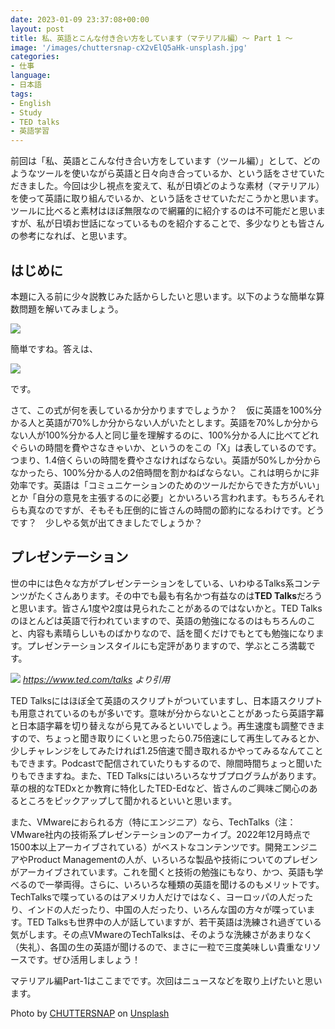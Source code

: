 ```yaml
---
date: 2023-01-09 23:37:08+00:00
layout: post
title: 私、英語とこんな付き合い方をしています（マテリアル編）〜 Part 1 〜
image: '/images/chuttersnap-cX2vElQ5aHk-unsplash.jpg'
categories:
- 仕事
language:
- 日本語
tags:
- English
- Study
- TED talks
- 英語学習
---
```


前回は「私、英語とこんな付き合い方をしています（ツール編）」として、どのようなツールを使いながら英語と日々向き合っているか、という話をさせていただきました。今回は少し視点を変えて、私が日頃どのような素材（マテリアル）を使って英語に取り組んでいるか、という話をさせていただこうかと思います。ツールに比べると素材はほぼ無限なので網羅的に紹介するのは不可能だと思いますが、私が日頃お世話になっているものを紹介することで、多少なりとも皆さんの参考になれば、と思います。


## はじめに


本題に入る前に少々説教じみた話からしたいと思います。以下のような簡単な算数問題を解いてみましょう。

![]({{site.baseurl}}/images/Equasion-300x53.png)

簡単ですね。答えは、

![]({{site.baseurl}}/images/Answer-300x49.png)

です。

さて、この式が何を表しているか分かりますでしょうか？　仮に英語を100%分かる人と英語が70%しか分からない人がいたとします。英語を70%しか分からない人が100%分かる人と同じ量を理解するのに、100%分かる人に比べてどれぐらいの時間を費やさなきゃいか、というのをこの「X」は表しているのです。つまり、1.4倍くらいの時間を費やさなければならない。英語が50%しか分からなかったら、100%分かる人の2倍時間を割かねばならない。これは明らかに非効率です。英語は「コミュニケーションのためのツールだからできた方がいい」とか「自分の意見を主張するのに必要」とかいろいろ言われます。もちろんそれらも真なのですが、そもそも圧倒的に皆さんの時間の節約になるわけです。どうです？　少しやる気が出てきましたでしょうか？


## プレゼンテーション


世の中には色々な方がプレゼンテーションをしている、いわゆるTalks系コンテンツがたくさんあります。その中でも最も有名かつ有益なのは**TED Talks**だろうと思います。皆さん1度や2度は見られたことがあるのではないかと。TED Talksのほとんどは英語で行われていますので、英語の勉強になるのはもちろんのこと、内容も素晴らしいものばかりなので、話を聞くだけでもとても勉強になります。プレゼンテーションスタイルにも定評がありますので、学ぶところ満載です。

![]({{site.baseurl}}/images/TED-Talks-1024x992.png)
*https://www.ted.com/talks より引用*

TED Talksにはほぼ全て英語のスクリプトがついていますし、日本語スクリプトも用意されているのもが多いです。意味が分からないとことがあったら英語字幕と日本語字幕を切り替えながら見てみるといいでしょう。再生速度も調整できますので、ちょっと聞き取りにくいと思ったら0.75倍速にして再生してみるとか、少しチャレンジをしてみたければ1.25倍速で聞き取れるかやってみるなんてこともできます。Podcastで配信されていたりもするので、隙間時間ちょっと聞いたりもできますね。また、TED Talksにはいろいろなサブプログラムがあります。草の根的なTEDxとか教育に特化したTED-Edなど、皆さんのご興味ご関心のあるところをピックアップして聞かれるといいと思います。

また、VMwareにおられる方（特にエンジニア）なら、TechTalks（注：VMware社内の技術系プレゼンテーションのアーカイブ。2022年12月時点で1500本以上アーカイブされている）がベストなコンテンツです。開発エンジニアやProduct Managementの人が、いろいろな製品や技術についてのプレゼンがアーカイブされています。これを聞くと技術の勉強にもなり、かつ、英語も学べるので一挙両得。さらに、いろいろな種類の英語を聞けるのもメリットです。TechTalksで喋っているのはアメリカ人だけではなく、ヨーロッパの人だったり、インドの人だったり、中国の人だったり、いろんな国の方々が喋っています。TED Talksも世界中の人が話していますが、若干英語は洗練され過ぎている気がします。その点VMwareのTechTalksは、そのような洗練さがあまりなく（失礼）、各国の生の英語が聞けるので、まさに一粒で三度美味しい貴重なリソースです。ぜひ活用しましょう！

マテリアル編Part-1はここまでです。次回はニュースなどを取り上げたいと思います。

Photo by [CHUTTERSNAP](https://unsplash.com/@chuttersnap?utm_source=unsplash&utm_medium=referral&utm_content=creditCopyText) on [Unsplash](https://unsplash.com/s/photos/ted?utm_source=unsplash&utm_medium=referral&utm_content=creditCopyText)
